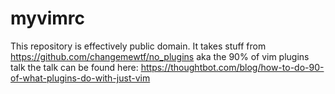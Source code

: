 # myvimrc
This repository is effectively public domain.
It takes stuff from https://github.com/changemewtf/no_plugins aka the 90% of vim plugins talk
the talk can be found here: https://thoughtbot.com/blog/how-to-do-90-of-what-plugins-do-with-just-vim
